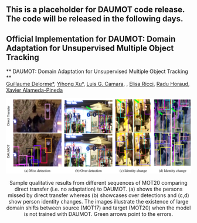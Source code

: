 ## This is a placeholder for DAUMOT code release. The code will be released in the following days.
## Official Implementation for DAUMOT: Domain Adaptation for Unsupervised Multiple Object Tracking <br />
** DAUMOT: Domain Adaptation for Unsupervised Multiple Object Tracking ** <br />
[Guillaume Delorme*](https://team.inria.fr/robotlearn/team-members/guillaume-delorme/), [Yihong Xu*](https://team.inria.fr/robotlearn/team-members/yihong-xu/), [Luis G. Camara](https://team.inria.fr/robotlearn/team-members/luis-gomez-camara/), , [Elisa Ricci](http://elisaricci.eu/), [Radu Horaud](https://team.inria.fr/perception/team-members/radu-patrice-horaud/), [Xavier Alameda-Pineda](http://xavirema.eu/) <br />
<div align="center">
  <img src="https://github.com/yihongXU/DAUMOT/raw/main/teaser_DAUMOT.png" width="1200px" />
</div>
<p align = "center">
Sample qualitative results from different sequences of MOT20 comparing direct transfer (i.e. no adaptation) to DAUMOT. (a) shows the persons missed by
direct transfer whereas (b) showcases over detections and (c,d) show person identity changes. The images illustrate the existence of large domain shifts between
source (MOT17) and target (MOT20) when the model is not trained with DAUMOT. Green arrows point to the errors.
</p>




